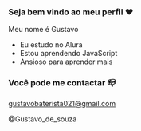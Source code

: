 ### Seja bem vindo ao meu perfil ❤️

Meu nome é Gustavo

- Eu estudo no Alura
- Estou aprendendo JavaScript
- Ansioso para aprender mais

### Você pode me contactar 📪

gustavobaterista021@gmail.com

@Gustavo_de_souza
